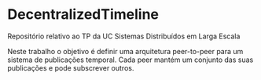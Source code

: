# DecentralizedTimeline
Repositório relativo ao TP da UC Sistemas Distribuídos em Larga Escala

Neste trabalho o objetivo é definir uma arquitetura peer-to-peer para um sistema de publicações temporal.
Cada peer mantém um conjunto das suas publicações e pode subscrever outros.
